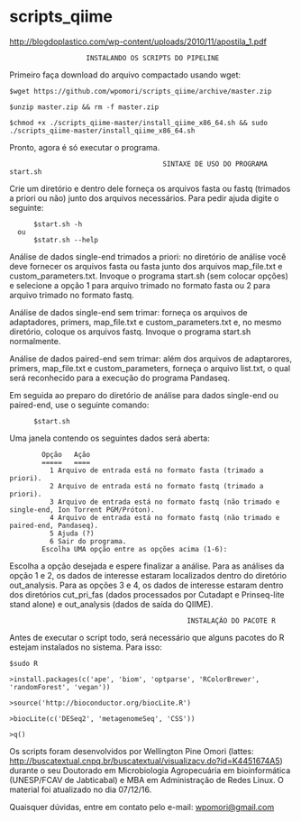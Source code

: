 # scripts_qiime

http://blogdoplastico.com/wp-content/uploads/2010/11/apostila_1.pdf

					   INSTALANDO OS SCRIPTS DO PIPELINE
Primeiro faça download do arquivo compactado usando wget:

	$wget https://github.com/wpomori/scripts_qiime/archive/master.zip

	$unzip master.zip && rm -f master.zip

	$chmod +x ./scripts_qiime-master/install_qiime_x86_64.sh && sudo ./scripts_qiime-master/install_qiime_x86_64.sh
	
Pronto, agora é só executar o programa.

                                          SINTAXE DE USO DO PROGRAMA start.sh
  
Crie um diretório e dentro dele forneça os arquivos fasta ou fastq (trimados a priori ou não) junto dos arquivos necessários. Para pedir ajuda digite o seguinte:

          $start.sh -h
      ou
          $statr.sh --help


Análise de dados single-end trimados a priori: no diretório de análise você deve fornecer os arquivos fasta ou fasta junto dos arquivos map_file.txt e custom_parameters.txt. Invoque o programa start.sh (sem colocar opções) e selecione a opção 1 para arquivo trimado no formato fasta ou 2 para arquivo trimado no formato fastq.


Análise de dados single-end sem trimar: forneça os arquivos de adaptadores, primers, map_file.txt e custom_parameters.txt e, no mesmo diretório, coloque os arquivos fastq. Invoque o programa start.sh normalmente.


Análise de dados paired-end sem trimar: além dos arquivos de adaptarores, primers, map_file.txt e custom_parameters, forneça o arquivo list.txt, o qual será reconhecido para a execução do programa Pandaseq.


Em seguida ao preparo do diretório de análise para dados single-end ou paired-end, use o seguinte comando:

          $start.sh

Uma janela contendo os seguintes dados será aberta:

			Opção	Ação
			=====	====
			  1	Arquivo de entrada está no formato fasta (trimado a priori).
			  2	Arquivo de entrada está no formato fastq (trimado a priori).
			  3	Arquivo de entrada está no formato fastq (não trimado e single-end, Ion Torrent PGM/Próton).
			  4	Arquivo de entrada está no formato fastq (não trimado e paired-end, Pandaseq).
			  5	Ajuda (?)
			  6	Sair do programa.
			Escolha UMA opção entre as opções acima (1-6): 

Escolha a opção desejada e espere finalizar a análise. Para as análises da opção 1 e 2, os dados de interesse estaram localizados dentro do diretório out_analysis. Para as opções 3 e 4, os dados de interesse estaram dentro dos diretórios cut_pri_fas (dados processados por Cutadapt e Prinseq-lite stand alone) e out_analysis (dados de saída do QIIME).

                                                INSTALAÇÃO DO PACOTE R

Antes de executar o script todo, será necessário que alguns pacotes do R estejam instalados no sistema. Para isso:

	$sudo R

	>install.packages(c('ape', 'biom', 'optparse', 'RColorBrewer', 'randomForest', 'vegan'))
	
	>source('http://bioconductor.org/biocLite.R')
	
	>biocLite(c('DESeq2', 'metagenomeSeq', 'CSS'))
	
	>q()


Os scripts foram desenvolvidos por Wellington Pine Omori (lattes: http://buscatextual.cnpq.br/buscatextual/visualizacv.do?id=K4451674A5) durante o seu Doutorado em Microbiologia Agropecuária em bioinformática (UNESP/FCAV de Jabticabal) e MBA em Administração de Redes Linux. O material foi atualizado no dia 07/12/16.

Quaisquer dúvidas, entre em contato pelo e-mail: wpomori@gmail.com

